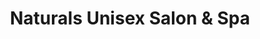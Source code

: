 ---
title: "Naturals Unisex Salon & Spa"
url: /bangalore/naturals-unisex-salon-und-spa/
shop: Kosmetik
---